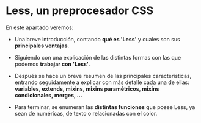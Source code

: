 # Less, un preprocesador CSS

En este apartado veremos:

- Una breve introducción, contando **qué es 'Less'** y cuales son sus **principales ventajas**.

- Siguiendo con una explicación de las distintas formas con las que podemos **trabajar con 'Less'**.

- Después se hace un breve resumen de las principales características, entrando seguidamente a explicar con más detalle cada una de ellas: **variables, extends, mixins, mixins paramétricos, mixins condicionales, merges, ...**

- Para terminar, se enumeran las **distintas funciones** que posee Less, ya sean de numéricas, de texto o relacionadas con el color.
